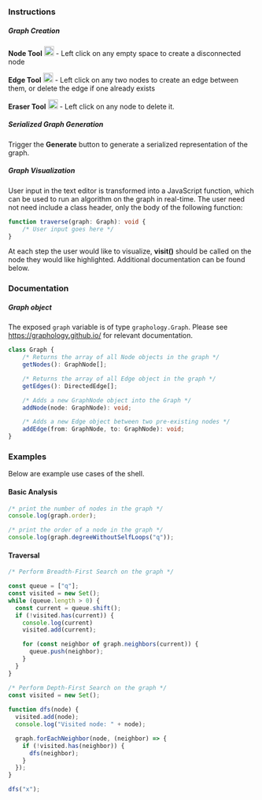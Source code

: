 ### Instructions
##### Graph Creation
**Node Tool**  <img src="https://github.com/waiwasabi/hack2023/assets/58406472/02abd2bd-55a1-4dda-a5b0-19f99822a377" width="20" height="20"> - Left click on any empty space to create a disconnected node


**Edge Tool**  <img src="https://github.com/waiwasabi/hack2023/assets/58406472/79e4991d-0bb0-49b5-9aed-fb2611a6a06d" width="20" height="20"> - Left click on any two nodes to create an edge between them, or delete the edge if one already exists 

**Eraser Tool** <img src="https://github.com/waiwasabi/hack2023/assets/58406472/186fd6fd-6f15-451c-a33e-3f453c5be1a9" width="20" height="20"> - Left click on any node to delete it.

##### Serialized Graph Generation
Trigger the **Generate** button to generate a serialized representation of the graph.

##### Graph Visualization
User input in the text editor is transformed into a JavaScript function, which can be used to run an algorithm on the graph in real-time. The user need not need include a class header, only the body of the following function:

``` ts
function traverse(graph: Graph): void {
	/* User input goes here */
}
```

At each step the user would like to visualize, **visit()** should be called on the node they would like highlighted. Additional documentation can be found below.

### Documentation
##### Graph object
The exposed `graph` variable is of type `graphology.Graph`. Please see https://graphology.github.io/ for relevant documentation.
``` ts
class Graph {
	/* Returns the array of all Node objects in the graph */
	getNodes(): GraphNode[];

	/* Returns the array of all Edge object in the graph */
	getEdges(): DirectedEdge[];

	/* Adds a new GraphNode object into the Graph */
	addNode(node: GraphNode): void;

	/* Adds a new Edge object between two pre-existing nodes */
	addEdge(from: GraphNode, to: GraphNode): void;
}
```

### Examples
Below are example use cases of the shell.

#### Basic Analysis
```ts
/* print the number of nodes in the graph */
console.log(graph.order);
```

```ts
/* print the order of a node in the graph */
console.log(graph.degreeWithoutSelfLoops("q"));
```

#### Traversal
```ts
/* Perform Breadth-First Search on the graph */

const queue = ["q"];
const visited = new Set();
while (queue.length > 0) {
  const current = queue.shift();
  if (!visited.has(current)) {
    console.log(current)
    visited.add(current);

    for (const neighbor of graph.neighbors(current)) {
      queue.push(neighbor);
    }
  }
}
```

```ts
/* Perform Depth-First Search on the graph */
const visited = new Set();
  
function dfs(node) {
  visited.add(node);
  console.log("Visited node: " + node);

  graph.forEachNeighbor(node, (neighbor) => {
    if (!visited.has(neighbor)) {
      dfs(neighbor);
    }
  });
}

dfs("x");
```

